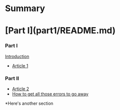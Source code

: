 # Summary

# \[Part I\]\(part1/README.md\)

### Part I

[Introduction](README.md)

* [Article 1](article-1.md)

### Part II

* [Article 2](article-2.md)
* [How to get all those errors to go away](how-to-get-all-those-errors-to-go-away.md)

\*Here's another section

